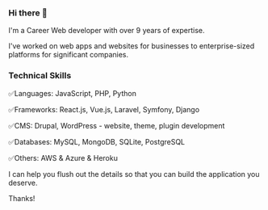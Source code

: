 ### Hi there 👋

I'm a Career Web developer with over 9 years of expertise.

I've worked on web apps and websites for businesses to enterprise-sized platforms for significant companies.

### Technical Skills

✅Languages: JavaScript, PHP, Python

✅Frameworks: React.js, Vue.js, Laravel, Symfony, Django

✅CMS: Drupal, WordPress - website, theme, plugin development

✅Databases: MySQL, MongoDB, SQLite, PostgreSQL

✅Others: AWS & Azure & Heroku

I can help you flush out the details so that you can build the application you deserve.

Thanks!
